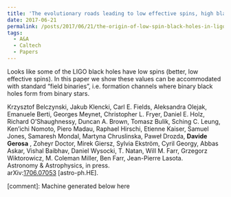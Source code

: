 ```yaml
---
title: 'The evolutionary roads leading to low effective spins, high black hole masses, and O1/O2 rates of LIGO/Virgo binary black holes.'
date: 2017-06-21
permalink: /posts/2017/06/21/the-origin-of-low-spin-black-holes-in-ligo-virgo-mergers
tags:
  - A&A
  - Caltech
  - Papers
---
```


Looks like some of the LIGO black holes have low spins (better, low effective spins). In this paper we show these values can be accommodated with standard “field binaries”, i.e. formation channels where binary black holes form from binary stars.

Krzysztof Belczynski, Jakub Klencki, Carl E. Fields, Aleksandra Olejak, Emanuele Berti, Georges Meynet, Christopher L. Fryer, Daniel E. Holz, Richard O’Shaughnessy, Duncan A. Brown, Tomasz Bulik, Sching C. Leung, Ken’ichi Nomoto, Piero Madau, Raphael Hirschi, Etienne Kaiser, Samuel Jones, Samaresh Mondal, Martyna Chruslinska, Paweł Drozda, **Davide Gerosa** , Zoheyr Doctor, Mirek Giersz, Sylvia Ekström, Cyril Georgy, Abbas Askar, Vishal Baibhav, Daniel Wysocki, T. Natan, Will M. Farr, Grzegorz Wiktorowicz, M. Coleman Miller, Ben Farr, Jean-Pierre Lasota.  
Astronomy & Astrophysics, in press.  
arXiv:[1706.07053](<http://arxiv.org/abs/arXiv:1706.07053>) [astro-ph.HE].

[comment]: Machine generated below here
